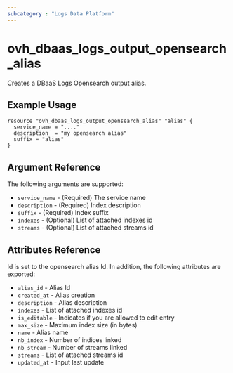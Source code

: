 ```yaml
---
subcategory : "Logs Data Platform"
---
```


# ovh_dbaas_logs_output_opensearch_alias

Creates a DBaaS Logs Opensearch output alias.

## Example Usage

```hcl
resource "ovh_dbaas_logs_output_opensearch_alias" "alias" {
  service_name = "...."
  description  = "my opensearch alias"
  suffix = "alias"
}
```

## Argument Reference

The following arguments are supported:
* `service_name` - (Required) The service name
* `description` - (Required) Index description
* `suffix` - (Required) Index suffix
* `indexes` - (Optional) List of attached indexes id
* `streams` - (Optional) List of attached streams id

## Attributes Reference

Id is set to the opensearch alias Id. In addition, the following attributes are exported:

* `alias_id` - Alias Id 
* `created_at` - Alias creation
* `description` - Alias description
* `indexes` - List of attached indexes id
* `is_editable` - Indicates if you are allowed to edit entry
* `max_size` - Maximum index size (in bytes)
* `name` - Alias name
* `nb_index` - Number of indices linked
* `nb_stream` - Number of streams linked
* `streams` - List of attached streams id
* `updated_at` - Input last update